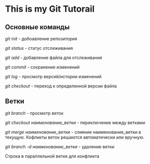 # This is my Git Tutorail

## Основные команды

*git init* - добоавление репозитория

*git status* - статус отслеживания

*git add* - добавление файла для отслеживания

*git commit* - сохранение изменений

*git log* - просмотр версий/истории изменений

*git checkout* - переход к определенной версии файла

## Ветки

*git branch* - просмотр веток

*git checkout наименование_ветки* - переключение между ветками

*git merge наименование_ветки* - слияние наименование_ветки в текущую. Кофликты веток решаются автоматически или вручную.

*git branch -d наименование_ветки* - удаление ветки

Строка в параллельной ветке для конфликта